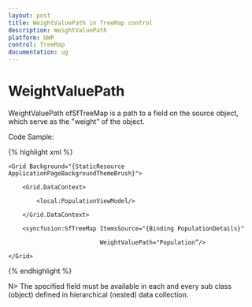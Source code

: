 ```yaml
---
layout: post
title: WeightValuePath in TreeMap control
description: WeightValuePath
platform: UWP
control: TreeMap
documentation: ug
---
```


# WeightValuePath

WeightValuePath ofSfTreeMap is a path to a field on the source object, which serve as the "weight" of the object. 

Code Sample:

{% highlight xml %}

    <Grid Background="{StaticResource ApplicationPageBackgroundThemeBrush}">

        <Grid.DataContext>

            <local:PopulationViewModel/>

        </Grid.DataContext>

        <syncfusion:SfTreeMap ItemsSource="{Binding PopulationDetails}" 

                              WeightValuePath="Population”/>

    </Grid>

{% endhighlight %}

N>  The specified field must be available in each and every sub class (object) defined in hierarchical (nested) data collection.
